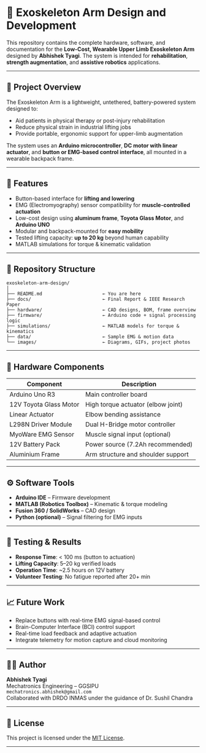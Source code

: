 # 💪 Exoskeleton Arm Design and Development

This repository contains the complete hardware, software, and documentation for the **Low-Cost, Wearable Upper Limb Exoskeleton Arm** designed by **Abhishek Tyagi**. The system is intended for **rehabilitation**, **strength augmentation**, and **assistive robotics** applications.

---

## 📌 Project Overview

The Exoskeleton Arm is a lightweight, untethered, battery-powered system designed to:
- Aid patients in physical therapy or post-injury rehabilitation
- Reduce physical strain in industrial lifting jobs
- Provide portable, ergonomic support for upper-limb augmentation

The system uses an **Arduino microcontroller**, **DC motor with linear actuator**, and **button or EMG-based control interface**, all mounted in a wearable backpack frame.

---

## 🧠 Features

- Button-based interface for **lifting and lowering**
- EMG (Electromyography) sensor compatibility for **muscle-controlled actuation**
- Low-cost design using **aluminum frame**, **Toyota Glass Motor**, and **Arduino UNO**
- Modular and backpack-mounted for **easy mobility**
- Tested lifting capacity: **up to 20 kg** beyond human capability
- MATLAB simulations for torque & kinematic validation

---

## 📂 Repository Structure

```
exoskeleton-arm-design/
│
├── README.md                      ← You are here
├── docs/                          ← Final Report & IEEE Research Paper
├── hardware/                      ← CAD designs, BOM, frame overview
├── firmware/                      ← Arduino code + signal processing logic
├── simulations/                   ← MATLAB models for torque & kinematics
├── data/                          ← Sample EMG & motion data
└── images/                        ← Diagrams, GIFs, project photos
```

---

## 🔧 Hardware Components

| Component              | Description                        |
|------------------------|------------------------------------|
| Arduino Uno R3         | Main controller board              |
| 12V Toyota Glass Motor | High torque actuator (elbow joint) |
| Linear Actuator        | Elbow bending assistance           |
| L298N Driver Module    | Dual H-Bridge motor controller     |
| MyoWare EMG Sensor     | Muscle signal input (optional)     |
| 12V Battery Pack       | Power source (7.2Ah recommended)   |
| Aluminium Frame        | Arm structure and shoulder support |

---

## ⚙️ Software Tools

- **Arduino IDE** – Firmware development
- **MATLAB (Robotics Toolbox)** – Kinematic & torque modeling
- **Fusion 360 / SolidWorks** – CAD design
- **Python (optional)** – Signal filtering for EMG inputs

---

## 🧪 Testing & Results

- **Response Time**: < 100 ms (button to actuation)
- **Lifting Capacity**: 5–20 kg verified loads
- **Operation Time**: ~2.5 hours on 12V battery
- **Volunteer Testing**: No fatigue reported after 20+ min

---

## 📈 Future Work

- Replace buttons with real-time EMG signal-based control
- Brain-Computer Interface (BCI) control support
- Real-time load feedback and adaptive actuation
- Integrate telemetry for motion capture and cloud monitoring

---

## 👨‍🔬 Author

**Abhishek Tyagi**  
Mechatronics Engineering – GGSIPU  
`mechatronics.abhishek@gmail.com`  
Collaborated with DRDO INMAS under the guidance of Dr. Sushil Chandra

---

## 📄 License

This project is licensed under the [MIT License](LICENSE).

---
